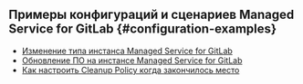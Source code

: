 ## Примеры конфигураций и сценариев Managed Service for GitLab {#configuration-examples}

* [Изменение типа инстанса Managed Service for GitLab](change-gitlab-instance-flavour.md)
* [Обновление ПО на инстансе Managed Service for GitLab](update-gitlab-software-version.md)
* [Как настроить Cleanup Policy когда закончилось место](cleanup-policy.md)
